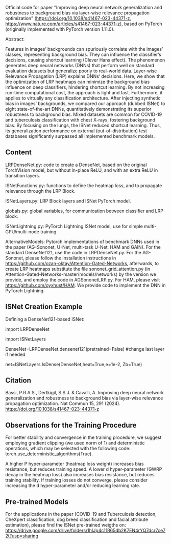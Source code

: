 Official code for paper "Improving deep neural network generalization and robustness to background bias via layer-wise relevance propagation optimization" (https://doi.org/10.1038/s41467-023-44371-z, https://www.nature.com/articles/s41467-023-44371-z), based on PyTorch (originally implemented with PyTorch version 1.11.0).

Abstract:

Features in images’ backgrounds can spuriously correlate with the images’ classes, representing background bias. They can influence the classifier’s decisions, causing shortcut learning (Clever Hans effect). The phenomenon generates deep neural networks (DNNs) that perform well on standard evaluation datasets but generalize poorly to real-world data. Layer-wise Relevance Propagation (LRP) explains DNNs’ decisions. Here, we show that the optimization of LRP heatmaps can minimize the background bias influence on deep classifiers, hindering shortcut learning. By not increasing run-time computational cost, the approach is light and fast. Furthermore, it applies to virtually any classification architecture. After injecting synthetic bias in images’ backgrounds, we compared our approach (dubbed ISNet) to eight state-of-the-art DNNs, quantitatively demonstrating its superior robustness to background bias. Mixed datasets are common for COVID-19 and tuberculosis classification with chest X-rays, fostering background bias. By focusing on the lungs, the ISNet reduced shortcut learning. Thus, its generalization performance on external (out-of-distribution) test databases significantly surpassed all implemented benchmark models.

## Content
LRPDenseNet.py: code to create a DenseNet, based on the original TorchVision model, but  without in-place ReLU, and with an extra ReLU in transition layers.

ISNetFunctions.py: functions to define the heatmap loss, and to propagate relevance through the LRP Block. 

ISNetLayers.py: LRP Block layers and ISNet PyTorch model.

globals.py: global variables, for communication between classifier and LRP block.

ISNetLightning.py: PyTorch Lightning ISNet model, use for simple multi-GPU/multi-node training.

AlternativeModels: Pytorch implementations of benchmark DNNs used in the paper (AG-Sononet, U-Net, multi-task U-Net, HAM and GAIN). For the standard DenseNet121, use the code in LRPDenseNet.py. For the AG-Sononet, please follow the installation instructions in https://github.com/ozan-oktay/Attention-Gated-Networks, afterwards, to create LRP heatmaps substitute the file sononet_grid_attention.py (in Attention-Gated-Networks-master/models/networks) by the version we provide, and employ the code in AGSononetLRP.py. For HAM, please visit https://github.com/oyxhust/HAM. We provide code to implement the DNN in PyTorch Lightning.

## ISNet Creation Example
Defining a DenseNet121-based ISNet:

import LRPDenseNet

import ISNetLayers

DenseNet=LRPDenseNet.densenet121(pretrained=False)
#change last layer if needed

net=ISNetLayers.IsDense(DenseNet,heat=True,e=1e-2, Zb=True)

## Citation
Bassi, P.R.A.S., Dertkigil, S.S.J. & Cavalli, A. Improving deep neural network generalization and robustness to background bias via layer-wise relevance propagation optimization. Nat Commun 15, 291 (2024). https://doi.org/10.1038/s41467-023-44371-z

## Observations for the Training Procedure
For better stability and convergence in the training procedure, we suggest employing gradient clipping (we used norm of 1) and deterministic operations, which may be selected with the following code: torch.use_deterministic_algorithms(True).

A higher P hyper-parameter (heatmap loss weight) increases bias resistance, but reduces training speed. A lower d hyper-parameter (GWRP decay in the heatmap loss) also increases bias resistance, but reduces training stability. If training losses do not converge, please consider increasing the d hyper-parameter and/or reducing learning rate.

## Pre-trained Models
For the applications in the paper (COVID-19 and Tuberculosis detection, CheXpert classification, dog breed classification and facial attribute estimation), please find the ISNet pre-trained weigths on: https://drive.google.com/drive/folders/1hIJp4c11R65db2K7EN4rYQ7dcr7ce72t?usp=sharing
